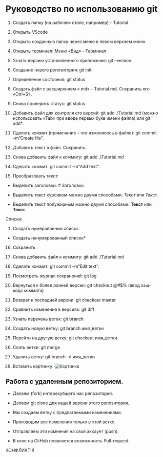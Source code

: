 # Руководство по использованию git

1. Создать папку (на рабочем столе, например) - Tutorial

2. Открыть VScode

3. Открыть созданную папку через меню в левом верхнем меню

4. Открыть терминал: Меню «Вид» - Терминал

5. Узнать версию установленного приложения: git –version

6. Создание нового репозитория: git init

7. Определение состояния: git status

8. Создать файл с расширением «.md» - Tutorial.md. Сохранить его «Ctrl+S».

9. Снова проверить статус: git status

10. Добавить файл для контроля его версий: git add .\Tutorial.md (можно использовать «Tab» при вводе первых букв имени файла) или git add*.

11. Сделать коммит (примечание – что изменилось в файле): git commit –m”Create file”.

12. Добавить текст в файл. Сохранить.

13. Снова добавить файл к коммиту: git add .\Tutorial.md

14. Сделать коммит: git commit –m”Аdd text”.

15. Преобразовать текст:

* Выделить заголовки: # Заголовок.

* Выделить текст курсивом можно двумя способами: *Текст* или _Текст_.

* Выделить текст полужирным можно двумя способами: **Текст** или __Текст__.

Списки:

1. Создать нумерованный список.

* Создать ненумерованный список*

16. Сохранить.

17. Снова добавить файл к коммиту: git add .\Tutorial.md

18. Сделать коммит: git commit –m”Edit text”.

19. Посмотреть журнал сохранений: git log

20. Вернуться к более ранней версии: git checkout @#$% (ввод хэш-кода коммита)

21. Возврат к последней версии: git checkout master

22. Сравнить изменения в версиях: git diff

23. Узнать перечень веток: git branch

24. Создать новую ветку: git branch имя_ветки

25. Перейти на другую ветку: git checkout имя_ветки

26. Слить ветки: git merge

27. Удалить ветку: git branch -d имя_ветки

28. Вставить картинку: ![Картинка](image.jpg)

## Работа с удаленным репозиторием.

* Делаем (fork) интересубщего нас репозитория.

* Делаем git clone для нашей версии этого репозитория.

* Мы создаем ветку с предлагаемыми изменениями.

* Производим все изменения только в этой ветке.

* Отправляем эти измнения на свой аккаунт (push).

* В окне на GitHub появляется возможность Pull-request.

КОНФЛИКТ!!!
